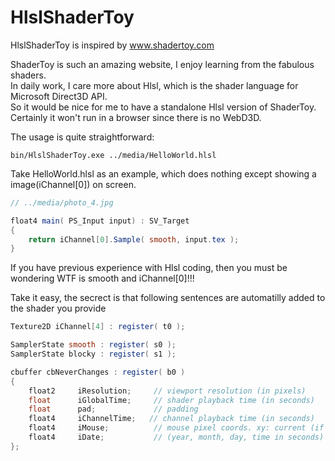 HlslShaderToy
==

HlslShaderToy is inspired by www.shadertoy.com

ShaderToy is such an amazing website, I enjoy learning from the fabulous shaders.   
In daily work, I care more about Hlsl, which is the shader language for Microsoft Direct3D API.   
So it would be nice for me to have a standalone Hlsl version of ShaderToy.   
Certainly it won't run in a browser since there is no WebD3D.   

The usage is quite straightforward:
```
bin/HlslShaderToy.exe ../media/HelloWorld.hlsl
```

Take HelloWorld.hlsl as an example, which does nothing except showing a image(iChannel[0]) on screen.   
```glsl
// ../media/photo_4.jpg

float4 main( PS_Input input) : SV_Target
{
    return iChannel[0].Sample( smooth, input.tex );
}
```

If you have previous experience with Hlsl coding, then you must be wondering WTF is smooth and iChannel[0]!!!   

Take it easy, the secrect is that following sentences are automatilly added to the shader you provide    
```glsl
Texture2D iChannel[4] : register( t0 );

SamplerState smooth : register( s0 );
SamplerState blocky : register( s1 );

cbuffer cbNeverChanges : register( b0 )
{
    float2     iResolution;     // viewport resolution (in pixels)
    float      iGlobalTime;     // shader playback time (in seconds)
    float      pad;             // padding
    float4     iChannelTime;   // channel playback time (in seconds)
    float4     iMouse;          // mouse pixel coords. xy: current (if MLB down), zw: click
    float4     iDate;           // (year, month, day, time in seconds)
};

```
